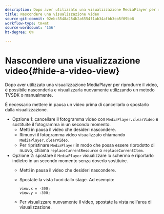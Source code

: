 ```yaml
---
description: Dopo aver utilizzato una visualizzazione MediaPlayer per riprodurre il video, è possibile nasconderla e visualizzarla nuovamente utilizzando un metodo TVSDK o manualmente.
title: Nascondere una visualizzazione video
source-git-commit: 02ebc3548a254b2a6554f1ab34afbb3ea5f09bb8
workflow-type: tm+mt
source-wordcount: '156'
ht-degree: 0%

---
```


# Nascondere una visualizzazione video{#hide-a-video-view}

Dopo aver utilizzato una visualizzazione MediaPlayer per riprodurre il video, è possibile nasconderla e visualizzarla nuovamente utilizzando un metodo TVSDK o manualmente.

È necessario mettere in pausa un video prima di cancellarlo o spostarlo dalla visualizzazione.
* Opzione 1: cancellare il fotogramma video con `MediaPlayer.clearVideo`&#x200B; e sostituite il fotogramma in un secondo momento.
   * Metti in pausa il video che desideri nascondere.
   * Rimuovi il fotogramma video visualizzato chiamando `MediaPlayer.clearVideo`.
   * Per ripristinare `MediaPlayer` in modo che possa essere riprodotto di nuovo, chiama `replaceCurrentResource` o `replaceCurrentItem`.
* Opzione 2: spostare il `MediaPlayer` visualizzare lo schermo e riportarlo indietro in un secondo momento senza doverlo sostituire.
   * Metti in pausa il video che desideri nascondere.
   * Spostate la vista fuori dallo stage. Ad esempio:

     ```
     view.x = -300; 
     view.y = -300;
     ```

   * Per visualizzare nuovamente il video, spostate la vista nell&#39;area di visualizzazione.
